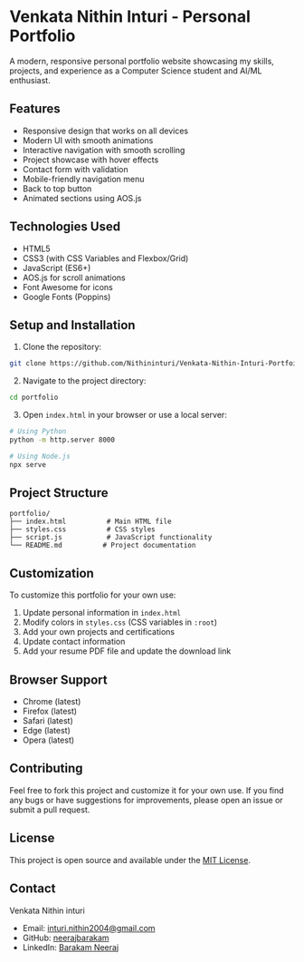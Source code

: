 # Venkata Nithin Inturi - Personal Portfolio

A modern, responsive personal portfolio website showcasing my skills, projects, and experience as a Computer Science student and AI/ML enthusiast.

## Features

- Responsive design that works on all devices
- Modern UI with smooth animations
- Interactive navigation with smooth scrolling
- Project showcase with hover effects
- Contact form with validation
- Mobile-friendly navigation menu
- Back to top button
- Animated sections using AOS.js

## Technologies Used

- HTML5
- CSS3 (with CSS Variables and Flexbox/Grid)
- JavaScript (ES6+)
- AOS.js for scroll animations
- Font Awesome for icons
- Google Fonts (Poppins)

## Setup and Installation

1. Clone the repository:
```bash
git clone https://github.com/Nithininturi/Venkata-Nithin-Inturi-Portfoilo.git
```

2. Navigate to the project directory:
```bash
cd portfolio
```

3. Open `index.html` in your browser or use a local server:
```bash
# Using Python
python -m http.server 8000

# Using Node.js
npx serve
```

## Project Structure

```
portfolio/
├── index.html          # Main HTML file
├── styles.css          # CSS styles
├── script.js           # JavaScript functionality
└── README.md          # Project documentation
```

## Customization

To customize this portfolio for your own use:

1. Update personal information in `index.html`
2. Modify colors in `styles.css` (CSS variables in `:root`)
3. Add your own projects and certifications
4. Update contact information
5. Add your resume PDF file and update the download link

## Browser Support

- Chrome (latest)
- Firefox (latest)
- Safari (latest)
- Edge (latest)
- Opera (latest)

## Contributing

Feel free to fork this project and customize it for your own use. If you find any bugs or have suggestions for improvements, please open an issue or submit a pull request.

## License

This project is open source and available under the [MIT License](LICENSE).

## Contact

Venkata Nithin inturi
- Email: inturi.nithin2004@gmail.com
- GitHub: [neerajbarakam](https://github.com/Nithininturi)
- LinkedIn: [Barakam Neeraj](https://www.linkedin.com/in/venkata-nithin-inturi-771794255/) 
